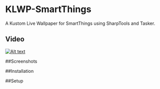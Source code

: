 # KLWP-SmartThings
A Kustom Live Wallpaper for SmartThings using SharpTools and Tasker.
<img href="https://raw.githubusercontent.com/nicholaswilde/KLWP-SmartThings/master/screenshots/screener_20160911(11-34-04).png" width=512>

## Video
[![Alt text](https://img.youtube.com/vi/GhG6mqvRi_E/0.jpg)](https://www.youtube.com/watch?v=GhG6mqvRi_E)

##Screenshots


##Installation

##Setup
   
